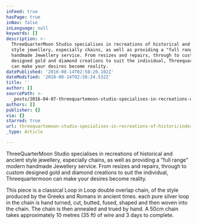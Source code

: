 ```yaml
---
inFeed: true
hasPage: true
inNav: false
inLanguage: null
keywords: []
description: >-
  ThreeQuarterMoon Studio specialises in recreations of historical and ancient
  style jewellery, especially chains, as well as providing a "full range" modern
  handmade Jewellery service. From resizes and repairs, through to custom
  designed gold and diamond creations to suit the individual, Threequartermoon
  can make your desires become reality.
datePublished: '2016-08-14T02:58:26.102Z'
dateModified: '2016-08-14T02:58:24.532Z'
title: ''
author: []
sourcePath: >-
  _posts/2016-04-07-threequartemoon-studio-specialises-in-recreations-of-histori.md
authors: []
publisher: {}
via: {}
starred: true
url: threequartemoon-studio-specialises-in-recreations-of-histori/index.html
_type: Article

---
```

ThreeQuarterMoon Studio specialises in recreations of historical and ancient style jewellery, especially chains, as well as providing a "full range" modern handmade Jewellery service. From resizes and repairs, through to custom designed gold and diamond creations to suit the individual, Threequartermoon can make your desires become reality.

This piece is a classical Loop in Loop double overlap chain, of the style produced by the Greeks and Romans in ancient times. each pure silver loop in the chain is hand turned, cut, butted, fused, shaped and then woven into the chain. The chain is then annealed and trued by hand. A 50cm chain takes approximately 10 metres (35 ft) of wire and 3 days to complete.